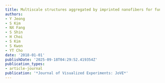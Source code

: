 ```yaml
---
title: Multiscale structures aggregated by imprinted nanofibers for functional surfaces
authors:
- Y Jeong
- S Kim
- NX Fang
- S Shin
- H Choi
- S Kim
- S Kwon
- YT Cho
date: '2018-01-01'
publishDate: '2025-09-18T04:29:52.419354Z'
publication_types:
- article-journal
publication: '*Journal of Visualized Experiments: JoVE*'
---
```

